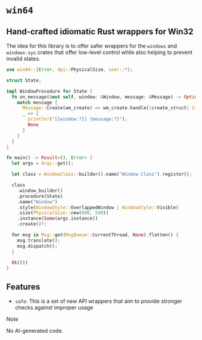 # `win64`

## Hand-crafted idiomatic Rust wrappers for Win32

The idea for this library is to offer safer wrappers for the `windows` and `windows-sys` crates that offer low-level control while also helping to prevent invalid states.

```rs
use win64::{Error, dpi::PhysicalSize, user::*};

struct State;

impl WindowProcedure for State {
  fn on_message(&mut self, window: &Window, message: &Message) -> Option<LResult> {
    match message {
      Message::Create(wm_create) => wm_create.handle(|create_struct| CreateMessageResult::Create),
      _ => {
        println!("[{window:?}] {message:?}");
        None
      }
    }
  }
}

fn main() -> Result<(), Error> {
  let args = Args::get();

  let class = WindowClass::builder().name("Window Class").register();

  class
    .window_builder()
    .procedure(State)
    .name("Window")
    .style(WindowStyle::OverlappedWindow | WindowStyle::Visible)
    .size(PhysicalSize::new(800, 500))
    .instance(Some(args.instance))
    .create()?;

  for msg in Msg::get(MsgQueue::CurrentThread, None).flatten() {
    msg.translate();
    msg.dispatch();
  }

  Ok(())
}
```

## Features

* `safe`: This is a set of new API wrappers that aim to provide stronger checks against improper usage

> [!NOTE]
> No AI-generated code.

